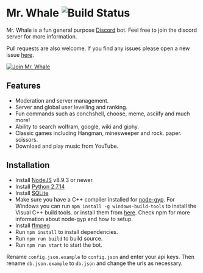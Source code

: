 # Mr. Whale ![Build Status](https://travis-ci.org/bowenwaregames/mrwhale.svg?branch=master)

Mr. Whale is a fun general purpose [Discord](https://discordapp.com/) bot. Feel free to join the discord server for more information.

Pull requests are also welcome. If you find any issues please open a new issue [here](https://github.com/bowenwaregames/mrwhale/issues).

[![Join Mr. Whale](https://discordapp.com/api/guilds/594664183182655488/embed.png?style=banner2)](https://discord.gg/ZfPgAf)

## Features

- Moderation and server management.
- Server and global user levelling and ranking.
- Fun commands such as conchshell, choose, meme, asciify and much more!
- Ability to search wolfram, google, wiki and giphy.
- Classic games including Hangman, minesweeper and rock. paper. scissors.
- Download and play music from YouTube.

## Installation

- Install [NodeJS](https://nodejs.org/en/) v8.9.3 or newer.
- Install [Python 2.7.14](https://www.python.org/downloads/)
- Install [SQLite](https://www.sqlite.org/index.html)
- Make sure you have a C++ compiler installed for [node-gyp](https://github.com/nodejs/node-gyp). For Windows you can run `npm install -g windows-build-tools` to install the Visual C++ build tools. or install them from [here](http://landinghub.visualstudio.com/visual-cpp-build-tools). Check npm for more information about node-gyp and how to setup.
- Install [ffmpeg](https://ffmpeg.org/)
- Run `npm install` to install dependencies.
- Run `npm run build` to build source.
- Run `npm run start` to start the bot.

Rename `config.json.example` to `config.json` and enter your api keys. Then rename `db.json.example` to `db.json` and change the urls as necessary.
